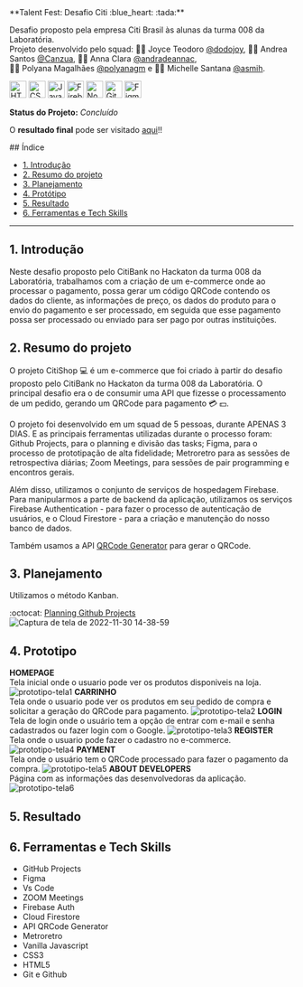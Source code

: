 <div align:"center"> **Talent Fest: Desafio Citi :blue_heart: :tada:**

Desafio proposto pela empresa Citi Brasil às alunas da turma 008 da Laboratória.<br>
Projeto desenvolvido pelo squad: :woman_technologist: Joyce Teodoro [@dodojoy](https://github.com/dodojoy), :woman_technologist: Andrea Santos [@Canzua](https://github.com/Canzua), :woman_technologist: Anna Clara [@andradeannac](https://github.com/andradeannac),<br> 
:woman_technologist: Polyana Magalhães [@polyanagm](https://github.com/polyanagm) e :woman_technologist: Michelle Santana [@asmih](https://github.com/asmih).

<img src="https://cdn.jsdelivr.net/gh/devicons/devicon/icons/html5/html5-original.svg" alt="HTML5" style="height: 30px;"/>
  <img src="https://cdn.jsdelivr.net/gh/devicons/devicon/icons/css3/css3-original.svg" alt="CSS3" style="height: 30px;"/>
  <img src="https://cdn.jsdelivr.net/gh/devicons/devicon/icons/javascript/javascript-original.svg" alt="JavaScript" style="height: 30px;"/>
  <img src="https://cdn.jsdelivr.net/gh/devicons/devicon/icons/firebase/firebase-plain.svg" alt="Firebase" style="height: 30px;"/>
  <img src="https://cdn.jsdelivr.net/gh/devicons/devicon/icons/nodejs/nodejs-plain.svg" alt="Node.js" style="height: 30px;"/>
  <img src="https://cdn.jsdelivr.net/gh/devicons/devicon/icons/github/github-original.svg" alt="GitHub" style="height: 30px;"/> 
  <img src="https://cdn.jsdelivr.net/gh/devicons/devicon/icons/figma/figma-original.svg" alt="Figma" style="height: 30px;"/>

  <br>

  **Status do Projeto:** _Concluído_ 
    
  O **resultado final** pode ser visitado [aqui](https:)!!

</div>
## Índice

* [1. Introdução](#1-introducao)
* [2. Resumo do projeto](#2-resumo-do-projeto) 
* [3. Planejamento](#3-planejamento)
* [4. Protótipo](#4-prototipo)
* [5. Resultado](#5-resultado)
* [6. Ferramentas e Tech Skills](#6-ferramentas-e-tech-skills)

***

## 1. Introdução

Neste  desafio proposto pelo CitiBank no Hackaton da turma 008 da Laboratória, trabalhamos com a criação de um e-commerce onde ao processar o pagamento, possa gerar um código QRCode contendo os dados do cliente, as informações de preço, os dados do produto para o envio do pagamento e ser processado, em seguida que esse pagamento possa ser processado ou enviado para ser pago por outras instituições.


## 2. Resumo do projeto
O projeto CitiShop :computer: é um e-commerce que foi criado à partir do desafio proposto pelo CitiBank no Hackaton da turma 008 da Laboratória.
O principal desafio era o de consumir uma API que fizesse o processamento de um pedido, gerando um QRCode para pagamento :credit_card: :dollar:.

O projeto foi desenvolvido em um squad de 5 pessoas, durante APENAS 3 DIAS. E as principais ferramentas utilizadas durante o processo foram: Github Projects, para o planning e divisão das tasks; Figma, para o processo de prototipação de alta fidelidade; Metroretro para as sessões de retrospectiva diárias; Zoom Meetings, para sessões de pair programming e encontros gerais.

Além disso, utilizamos o conjunto de serviços de hospedagem Firebase. Para manipularmos a parte de backend da aplicação, utilizamos os serviços Firebase Authentication - para fazer o processo de autenticação de usuários, e o Cloud Firestore - para a criação e manutenção do nosso banco de dados.

Também usamos a API [QRCode Generator](https://goqr.me/api/) para gerar o QRCode.


## 3. Planejamento

Utilizamos o método Kanban.

:octocat: [Planning Github Projects](https://github.com/users/dodojoy/projects/3) 
![Captura de tela de 2022-11-30 14-38-59](https://user-images.githubusercontent.com/57406239/204869213-cab3dcb2-0cb0-47cb-8d76-1ba31e143c17.png)


## 4. Prototipo

**HOMEPAGE**<br>
Tela inicial onde o usuario pode ver os produtos disponiveis na loja.
![prototipo-tela1](https://user-images.githubusercontent.com/57406239/204919851-565a2485-2259-4b1c-b818-44e92411cb04.png)
**CARRINHO**<br>
Tela onde o usuario pode ver os produtos em seu pedido de compra e solicitar a geração do QRCode para pagamento.
![prototipo-tela2](https://user-images.githubusercontent.com/57406239/204920159-70e39160-3a25-4199-beb2-77b12554590b.png)
**LOGIN**<br>
Tela de login onde o usuário tem a opção de entrar com e-mail e senha cadastrados ou fazer login com o Google.
![prototipo-tela3](https://user-images.githubusercontent.com/57406239/204920213-9ecaa2ef-8283-4aa5-b0f1-2d0a0965174b.png)
**REGISTER**<br>
Tela onde o usuario pode fazer o cadastro no e-commerce.
![prototipo-tela4](https://user-images.githubusercontent.com/57406239/204920256-afb26d8b-eb15-4fb4-916d-be75cf0c4d0d.png)
**PAYMENT**<br>
Tela onde o usuário tem o QRCode processado para fazer o pagamento da compra.
![prototipo-tela5](https://user-images.githubusercontent.com/57406239/204920313-6574282b-180c-41c6-a200-d774dc9e02d5.png)
**ABOUT DEVELOPERS**<br>
Página com as informações das desenvolvedoras da aplicação.
![prototipo-tela6](https://user-images.githubusercontent.com/57406239/204920376-9f0b6f0f-5956-4346-8ddd-f95f8cb5069d.png)



## 5. Resultado





## 6. Ferramentas e Tech Skills
<ul>
<li>GitHub Projects
<li>Figma
<li>Vs Code
<li> ZOOM Meetings
<li>Firebase Auth
 <li>Cloud Firestore
 <li>API QRCode Generator
 <li>Metroretro
 <li>Vanilla Javascript
 <li>CSS3
 <li>HTML5
 <li>Git e Github
